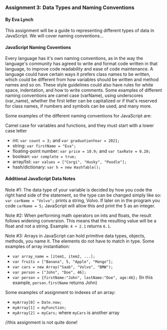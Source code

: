 ### Assignment 3: Data Types and Naming Conventions ###
#### By Eva Lynch ####

This assignment will be a guide to representing different types of data in JavaScript. We will cover naming conventions...

#### JavaScript Naming Coventions ####
Every language has it's own naming conventions, as in the way the language's community has agreed to write and format code written in that language, to improve code readability and ease of code maintenance. A language could have certain ways it prefers class names to be written, which could be different from how variables should be written and method names and so on. These style guidelines could also have rules for white space, indentation, and how to write comments. Some examples of different naming conventions are camel case (varName), using underscores (var_name), whether the first letter can be capitalized or if that's reserved for class names, if numbers and symbols can be used, and many more. 

Some examples of the different naming conventions for JavaScript are: 

Camel case for variables and functions, and they must start with a lower case letter
- int: `var count = 3;` and `var graduationYear = 2021;`
- string: `var firstName = "Eva";`
- floating-point number: `var price = 10.9;` and `var taxRate = 0.20;`
- boolean: `var complete = true;`
- array/list: `var values = ["Corgi", "Husky", "Poodle"];`
- hash/dictionary: `var h = new HashTable();`

#### Additional JavaScript Data Notes ####
Note #1: The data type of your variable is decided by how you code the right hand side of the statement, so the type can be changed simply like so: `var carName = "Volvo";` prints a string, Volvo. If later on in the program you code `carName = 5;` JavaScript will allow this and print the 5 as an integer.

Note #2: When performing math operators on ints and floats, the result follows widening conversion. This means that the resulting value will be a float and not a string. Example: `4 + 2.1` returns `6.1`.

Note #3: Arrays in JavaScript can hold primitive data types, objects, methods, you name it. The elements do not have to match in type. Some examples of array instantiation: 
- `var array_name = [item1, item2, ...];`
- `var fruits = ["Banana", 5, "Apple", "Mango"];`
- `var cars = new Array("Saab", "Volvo", "BMW");`
- `var person = ["John", "Doe", 46];`
- `var person = {firstName:"John", lastName:"Doe", age:46};` (In this example, `person.firstName` returns John)

Some examples of assignment to indexes of an array:

- `myArray[0] = Date.now;` 
- `myArray[1] = myFunction;`
- `myArray[2] = myCars;` where `myCars` is another array

//this assignment is not quite done!
